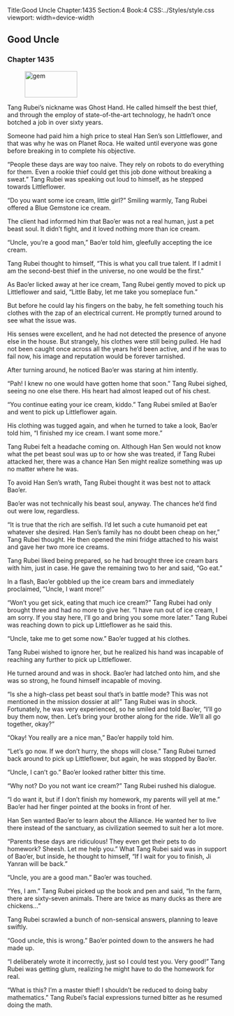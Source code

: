 Title:Good Uncle 
Chapter:1435 
Section:4 
Book:4 
CSS:../Styles/style.css 
viewport: width=device-width
  
## Good Uncle
### Chapter 1435
  
<figure>
	<img src="../Images/gem.gif" alt="gem" id="gem" width="120" height="60" />
</figure>
  

  
Tang Rubei’s nickname was Ghost Hand. He called himself the best thief, and through the employ of state-of-the-art technology, he hadn’t once botched a job in over sixty years.

Someone had paid him a high price to steal Han Sen’s son Littleflower, and that was why he was on Planet Roca. He waited until everyone was gone before breaking in to complete his objective.

“People these days are way too naive. They rely on robots to do everything for them. Even a rookie thief could get this job done without breaking a sweat.” Tang Rubei was speaking out loud to himself, as he stepped towards Littleflower.

“Do you want some ice cream, little girl?” Smiling warmly, Tang Rubei offered a Blue Gemstone ice cream.

The client had informed him that Bao’er was not a real human, just a pet beast soul. It didn’t fight, and it loved nothing more than ice cream.

“Uncle, you’re a good man,” Bao’er told him, gleefully accepting the ice cream.

Tang Rubei thought to himself, “This is what you call true talent. If I admit I am the second-best thief in the universe, no one would be the first.”

As Bao’er licked away at her ice cream, Tang Rubei gently moved to pick up Littleflower and said, “Little Baby, let me take you someplace fun.”

But before he could lay his fingers on the baby, he felt something touch his clothes with the zap of an electrical current. He promptly turned around to see what the issue was.

His senses were excellent, and he had not detected the presence of anyone else in the house. But strangely, his clothes were still being pulled. He had not been caught once across all the years he’d been active, and if he was to fail now, his image and reputation would be forever tarnished.

After turning around, he noticed Bao’er was staring at him intently.

“Pah! I knew no one would have gotten home that soon.” Tang Rubei sighed, seeing no one else there. His heart had almost leaped out of his chest.

“You continue eating your ice cream, kiddo.” Tang Rubei smiled at Bao’er and went to pick up Littleflower again.

His clothing was tugged again, and when he turned to take a look, Bao’er told him, “I finished my ice cream. I want some more.”

Tang Rubei felt a headache coming on. Although Han Sen would not know what the pet beast soul was up to or how she was treated, if Tang Rubei attacked her, there was a chance Han Sen might realize something was up no matter where he was.

To avoid Han Sen’s wrath, Tang Rubei thought it was best not to attack Bao’er.

Bao’er was not technically his beast soul, anyway. The chances he’d find out were low, regardless.

“It is true that the rich are selfish. I’d let such a cute humanoid pet eat whatever she desired. Han Sen’s family has no doubt been cheap on her,” Tang Rubei thought. He then opened the mini fridge attached to his waist and gave her two more ice creams.

Tang Rubei liked being prepared, so he had brought three ice cream bars with him, just in case. He gave the remaining two to her and said, “Go eat.”

In a flash, Bao’er gobbled up the ice cream bars and immediately proclaimed, “Uncle, I want more!”

“Won’t you get sick, eating that much ice cream?” Tang Rubei had only brought three and had no more to give her. “I have run out of ice cream, I am sorry. If you stay here, I’ll go and bring you some more later.” Tang Rubei was reaching down to pick up Littleflower as he said this.

“Uncle, take me to get some now.” Bao’er tugged at his clothes.

Tang Rubei wished to ignore her, but he realized his hand was incapable of reaching any further to pick up Littleflower.

He turned around and was in shock. Bao’er had latched onto him, and she was so strong, he found himself incapable of moving.

“Is she a high-class pet beast soul that’s in battle mode? This was not mentioned in the mission dossier at all!” Tang Rubei was in shock. Fortunately, he was very experienced, so he smiled and told Bao’er, “I’ll go buy them now, then. Let’s bring your brother along for the ride. We’ll all go together, okay?”

“Okay! You really are a nice man,” Bao’er happily told him.

“Let’s go now. If we don’t hurry, the shops will close.” Tang Rubei turned back around to pick up Littleflower, but again, he was stopped by Bao’er.

“Uncle, I can’t go.” Bao’er looked rather bitter this time.

“Why not? Do you not want ice cream?” Tang Rubei rushed his dialogue.

“I do want it, but if I don’t finish my homework, my parents will yell at me.” Bao’er had her finger pointed at the books in front of her.

Han Sen wanted Bao’er to learn about the Alliance. He wanted her to live there instead of the sanctuary, as civilization seemed to suit her a lot more.

“Parents these days are ridiculous! They even get their pets to do homework? Sheesh. Let me help you.” What Tang Rubei said was in support of Bao’er, but inside, he thought to himself, “If I wait for you to finish, Ji Yanran will be back.”

“Uncle, you are a good man.” Bao’er was touched.

“Yes, I am.” Tang Rubei picked up the book and pen and said, “In the farm, there are sixty-seven animals. There are twice as many ducks as there are chickens…”

Tang Rubei scrawled a bunch of non-sensical answers, planning to leave swiftly.

“Good uncle, this is wrong.” Bao’er pointed down to the answers he had made up.

“I deliberately wrote it incorrectly, just so I could test you. Very good!” Tang Rubei was getting glum, realizing he might have to do the homework for real.

“What is this? I’m a master thief! I shouldn’t be reduced to doing baby mathematics.” Tang Rubei’s facial expressions turned bitter as he resumed doing the math.